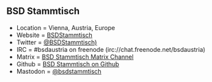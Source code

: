 ## BSD Stammtisch
+ Location = Vienna, Austria, Europe
+ Website = [BSDStammtisch](https://bsdstammtisch.at/)
+ Twitter = [@BSDStammtisch)](https://mobile.twitter.com/BSDStammtisch)
+ IRC = #bsdaustria on freenode (irc://chat.freenode.net/bsdaustria)
+ Matrix = [BSD Stammtisch Matrix Channel](#bug_austria@matrix.org)
+ Github = [BSD Stammtisch on Github](https://github.com/BSDStammtisch)
+ Mastodon = [@bsdstammtisch](https://bsd.network/@bsdstammtisch) 
